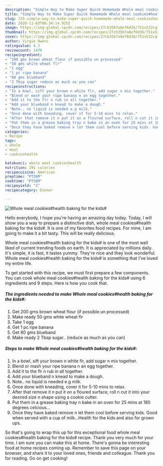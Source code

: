 ```yaml
---
description: "Simple Way to Make Super Quick Homemade Whole meal cookies#health baking for the kids#"
title: "Simple Way to Make Super Quick Homemade Whole meal cookies#health baking for the kids#"
slug: 725-simple-way-to-make-super-quick-homemade-whole-meal-cookieshealth-baking-for-the-kids
date: 2020-11-03T06:34:14.925Z
image: https://img-global.cpcdn.com/recipes/27cb35b7a8ef6d36/751x532cq70/whole-meal-cookieshealth-baking-for-the-kids-recipe-main-photo.jpg
thumbnail: https://img-global.cpcdn.com/recipes/27cb35b7a8ef6d36/751x532cq70/whole-meal-cookieshealth-baking-for-the-kids-recipe-main-photo.jpg
cover: https://img-global.cpcdn.com/recipes/27cb35b7a8ef6d36/751x532cq70/whole-meal-cookieshealth-baking-for-the-kids-recipe-main-photo.jpg
author: Virgie Owens
ratingvalue: 4.3
reviewcount: 1470
recipeingredient:
- "200 gms brown wheat flour if possible un processed"
- "50 gms white wheat flr"
- "1 egg"
- "1 pc ripe banana"
- "80 gms blueband"
- "2 Tbsp sugar reduce as much as you can"
recipeinstructions:
- "In a bowl, sift your brown n white flr, add sugar n mix together."
- "Blend or mash your ripe banana n an egg together."
- "Add it to the flr n rub in all together."
- "Add your blueband n knead to make a dough."
- "Note.. no liquid is needed e.g milk."
- "Once done with kneading, cover it for 5-10 mins to relax."
- "After that remove it n put it on a floured surface, roll n cut it into your desired size n shape using a cookie cutter."
- "Put them in a grease baking tray n bake in an oven for 25 mins at 180 degrees celcious..."
- "Once they have baked remove n let them cool before serving kids. Good when served with a cup of milk...Health for the kids and also for grown ups."
categories:
- Recipe
tags:
- whole
- meal
- cookieshealth

katakunci: whole meal cookieshealth 
nutrition: 291 calories
recipecuisine: American
preptime: "PT26M"
cooktime: "PT56M"
recipeyield: "2"
recipecategory: Dinner

---
```



![Whole meal cookies#health baking for the kids#](https://img-global.cpcdn.com/recipes/27cb35b7a8ef6d36/751x532cq70/whole-meal-cookieshealth-baking-for-the-kids-recipe-main-photo.jpg)

Hello everybody, I hope you're having an amazing day today. Today, I will show you a way to prepare a distinctive dish, whole meal cookies#health baking for the kids#. It is one of my favorites food recipes. For mine, I am going to make it a bit tasty. This will be really delicious.

Whole meal cookies#health baking for the kids# is one of the most well liked of current trending foods on earth. It is appreciated by millions daily. It's simple, it is fast, it tastes yummy. They're nice and they look wonderful. Whole meal cookies#health baking for the kids# is something that I've loved my entire life.




To get started with this recipe, we must first prepare a few components. You can cook whole meal cookies#health baking for the kids# using 6 ingredients and 9 steps. Here is how you cook that.

<!--inarticleads1-->

##### The ingredients needed to make Whole meal cookies#health baking for the kids#:

1. Get 200 gms brown wheat flour (if possible un processed)
1. Make ready 50 gms white wheat flr
1. Take 1 egg
1. Get 1 pc ripe banana
1. Get 80 gms blueband
1. Make ready 2 Tbsp sugar.. (reduce as much as you can)




<!--inarticleads2-->

##### Steps to make Whole meal cookies#health baking for the kids#:

1. In a bowl, sift your brown n white flr, add sugar n mix together.
1. Blend or mash your ripe banana n an egg together.
1. Add it to the flr n rub in all together.
1. Add your blueband n knead to make a dough.
1. Note.. no liquid is needed e.g milk.
1. Once done with kneading, cover it for 5-10 mins to relax.
1. After that remove it n put it on a floured surface, roll n cut it into your desired size n shape using a cookie cutter.
1. Put them in a grease baking tray n bake in an oven for 25 mins at 180 degrees celcious...
1. Once they have baked remove n let them cool before serving kids. Good when served with a cup of milk...Health for the kids and also for grown ups.




So that's going to wrap this up for this exceptional food whole meal cookies#health baking for the kids# recipe. Thank you very much for your time. I am sure you can make this at home. There's gonna be interesting food at home recipes coming up. Remember to save this page on your browser, and share it to your loved ones, friends and colleague. Thank you for reading. Go on get cooking!

